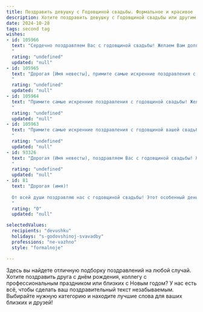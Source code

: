 ```yaml
---
title: Поздравить девушку с Годовщиной свадьбы. Формальное и красивое
description: Хотите поздравить девушку с Годовщиной свадьбы или другим праздником? Наш ИИ создаст незабываемое поздравление, а вы обязательно выделитесь среди других.  
date: 2024-10-28
tags: second tag
wishes:
- id: 105966
  text: "Сердечно поздравляем Вас с годовщиной свадьбы! Желаем Вам долгих лет совместной жизни, наполненных любовью, счастьем и взаимопониманием. Пусть ваша любовь с годами только крепнет, а семейный очаг всегда будет тёплым и уютным.
  "
  rating: "undefined"
  updated: "null"
- id: 105965
  text: "Дорогая [Имя невесты], примите самые искренние поздравления с годовщиной вашей свадьбы! Желаем вам сохранить на долгие годы ту любовь и нежность, что связывают вас, и пусть ваш семейный очаг всегда будет наполнен счастьем, теплом и взаимопониманием.  Пусть каждый прожитый вместе день будет наполнен радостью и благополучием.  Счастья вам и крепкой семьи!
  "
  rating: "undefined"
  updated: "null"
- id: 105964
  text: "Примите самые искренние поздравления с годовщиной свадьбы! Желаем вам долгих лет счастливой семейной жизни, наполненной любовью, взаимопониманием и гармонией. Пусть в вашем доме всегда царят уют, тепло и благополучие.
  "
  rating: "undefined"
  updated: "null"
- id: 105963
  text: "Примите самые искренние поздравления с годовщиной вашей свадьбы! Желаю вам сохранить на долгие годы ту любовь и нежность, что связывают вас, и пусть ваш семейный очаг всегда будет полон тепла, света и радости.
  "
  rating: "undefined"
  updated: "null"
- id: 93326
  text: "Дорогая (Имя невесты), поздравляем Вас с годовщиной свадьбы! Желаем Вам с (Имя жениха)  многих лет счастливой семейной жизни, наполненной любовью, взаимопониманием и радостью. Пусть ваша любовь будет крепкой и нерушимой, а семейный очаг всегда будет тёплым и уютным.
  "
  rating: "undefined"
  updated: "null"
- id: 81
  text: "Дорогая (имя)!
  
  От всей души поздравляю нас с годовщиной свадьбы! Этот особенный день напоминает о том важном шаге, который мы сделали навстречу друг другу, о начале нашего совместного пути. Пусть наша любовь с годами становится только крепче, нежность – глубже, а взаимопонимание – прочнее. Желаю нам и впредь с легкостью преодолевать любые преграды, неизменно поддерживая друг друга. С праздником!
  "
  rating: "0"
  updated: "null"

selectedValues:
  recipients: "devushku"
  holidays: "s-godovshinoj-svavadby"
  professions: "ne-vazhno"
  style: "formalnoje"

---
```


Здесь вы найдете отличную подборку поздравлений на любой случай. 
Хотите поздравить друга с днём рождения, коллегу с профессиональным праздником или близких с Новым годом? У нас есть всё, чтобы сделать ваш поздравительный текст незабываемым. Выбирайте нужную категорию и находите лучшие слова для ваших близких и друзей!
